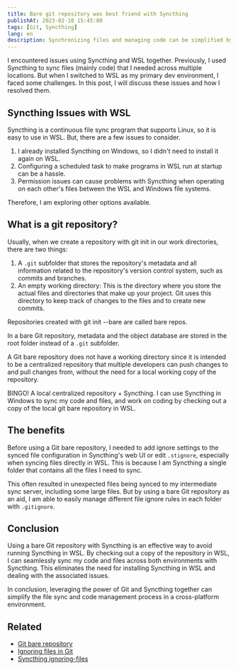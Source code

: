 ```yaml
---
title: Bare git repository was best friend with Syncthing
publishAt: 2023-02-18 15:45:00
tags: [Git, Syncthing]
lang: en
description: Synchronizing files and managing code can be simplified by using a bare Git repository with Syncthing instead of installing syncthing in WSL. By checking out a copy of the repository in WSL, files and code can be seamlessly synchronized across both environments without dealing with associated issues.
---
```


I encountered issues using Syncthing and WSL together. Previously, I used Syncthing to sync files (mainly code) that I needed across multiple locations. But when I switched to WSL as my primary dev environment, I faced some challenges. In this post, I will discuss these issues and how I resolved them.

## Syncthing Issues with WSL

Syncthing is a continuous file sync program that supports Linux, so it is easy to use in WSL. But, there are a few issues to consider.

1. I already installed Syncthing on Windows, so I didn't need to install it again on WSL.
2. Configuring a scheduled task to make programs in WSL run at startup can be a hassle.
3. Permission issues can cause problems with Syncthing when operating on each other's files between the WSL and Windows file systems.

Therefore, I am exploring other options available.

## What is a git repository?

Usually, when we create a repository with git init in our work directories, there are two things:

1. A `.git` subfolder that stores the repository's metadata and all information related to the repository's version control system, such as commits and branches.
2. An empty working directory: This is the directory where you store the actual files and directories that make up your project. Git uses this directory to keep track of changes to the files and to create new commits.

Repositories created with git init --bare are called bare repos.

In a bare Git repository, metadata and the object database are stored in the root folder instead of a `.git` subfolder.

A Git bare repository does not have a working directory since it is intended to be a centralized repository that multiple developers can push changes to and pull changes from, without the need for a local working copy of the repository.

BINGO! A local centralized repository + Syncthing. I can use Syncthing in Windows to sync my code and files, and work on coding by checking out a copy of the local git bare repository in WSL.

## The benefits

Before using a Git bare repository, I needed to add ignore settings to the synced file configuration in Syncthing's web UI or edit `.stignore`, especially when syncing files directly in WSL. This is because I am Syncthing a single folder that contains all the files I need to sync.

This often resulted in unexpected files being synced to my intermediate sync server, including some large files. But by using a bare Git repository as an aid, I am able to easily manage different file ignore rules in each folder with `.gitignore`.

## Conclusion

Using a bare Git repository with Syncthing is an effective way to avoid running Syncthing in WSL. By checking out a copy of the repository in WSL, I can seamlessly sync my code and files across both environments with Syncthing. This eliminates the need for installing Syncthing in WSL and dealing with the associated issues.

In conclusion, leveraging the power of Git and Syncthing together can simplify the file sync and code management process in a cross-platform environment.

## Related

- [Git bare repository](https://git-scm.com/book/en/v2/Git-on-the-Server-Getting-Git-on-a-Server)
- [Ignoring files in Git](https://git-scm.com/docs/gitignore)
- [Syncthing ignoring-files](https://docs.syncthing.net/users/ignoring.html#ignoring-files)
